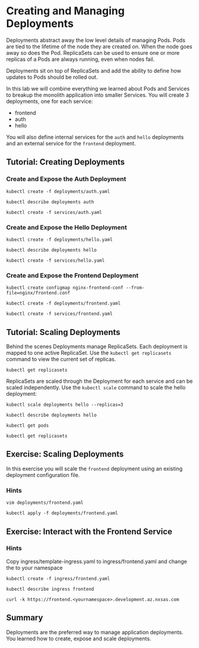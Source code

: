 # Creating and Managing Deployments

Deployments abstract away the low level details of managing Pods. Pods are tied to the lifetime of the node they are created on. When the node goes away so does the Pod. ReplicaSets can be used to ensure one or more replicas of a Pods are always running, even when nodes fail.

Deployments sit on top of ReplicaSets and add the ability to define how updates to Pods should be rolled out.

In this lab we will combine everything we learned about Pods and Services to breakup the monolith application into smaller Services. You will create 3 deployments, one for each service:

* frontend 
* auth
* hello

You will also define internal services for the `auth` and `hello` deployments and an external service for the `frontend` deployment.

## Tutorial: Creating Deployments

### Create and Expose the Auth Deployment

```
kubectl create -f deployments/auth.yaml
```

```
kubectl describe deployments auth
```

```
kubectl create -f services/auth.yaml
```

### Create and Expose the Hello Deployment

```
kubectl create -f deployments/hello.yaml
```

```
kubectl describe deployments hello
```

```
kubectl create -f services/hello.yaml
```

### Create and Expose the Frontend Deployment


```
kubectl create configmap nginx-frontend-conf --from-file=nginx/frontend.conf
```

```
kubectl create -f deployments/frontend.yaml
```

```
kubectl create -f services/frontend.yaml
```

## Tutorial: Scaling Deployments

Behind the scenes Deployments manage ReplicaSets. Each deployment is mapped to one active ReplicaSet. Use the `kubectl get replicasets` command to view the current set of replicas.

```
kubectl get replicasets
```

ReplicaSets are scaled through the Deployment for each service and can be scaled independently. Use the `kubectl scale` command to scale the hello deployment:

```
kubectl scale deployments hello --replicas=3
```

```
kubectl describe deployments hello
```

```
kubectl get pods
```

```
kubectl get replicasets
```

## Exercise: Scaling Deployments

In this exercise you will scale the `frontend` deployment using an existing deployment configuration file.

### Hints

```
vim deployments/frontend.yaml
```

```
kubectl apply -f deployments/frontend.yaml
```

## Exercise: Interact with the Frontend Service

### Hints
Copy  ingress/template-ingress.yaml to ingress/frontend.yaml and change the <yournamespace> to your namespace

```
kubectl create -f ingress/frontend.yaml
```
```
kubectl describe ingress frontend
```


```
curl -k https://frontend.<yournamespace>.development.az.nxsas.com
```

## Summary

Deployments are the preferred way to manage application deployments. You learned how to create, expose and scale deployments.
